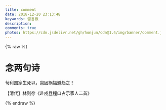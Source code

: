 ```yaml
---
title: comment
date: 2018-12-20 23:13:48
keywords: 留言板
description: 
comments: true
photos: https://cdn.jsdelivr.net/gh/honjun/cdn@1.4/img/banner/comment.jpg
---
```

{% raw %}
<div class="entry-content">
  <div class="poem-wrap">
    <div class="poem-border poem-left">
    </div>
    <div class="poem-border poem-right">
    </div>
    <h1>
    念两句诗</h1>
    <p id="poem">
    苟利国家生死以，岂因祸福避趋之！</p>
    <p id="info">
    【清代】林则徐《赴戍登程口占示家人二首》</p>
  </div>
</div>
{% endraw %}